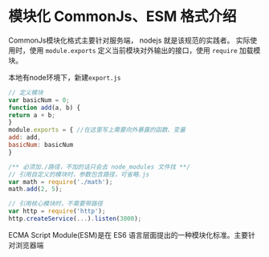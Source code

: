 # 模块化 CommonJs、ESM 格式介绍

CommonJs模块化格式主要针对服务端， nodejs 就是该规范的实践者。
实际使用时，使用 `module.exports` 定义当前模块对外输出的接口，使用 `require` 加载模块。

本地有node环境下，新建`export.js`
```js
// 定义模块 
var basicNum = 0;
function add(a, b) {
return a + b;
}
module.exports = { //在这里写上需要向外暴露的函数、变量
add: add,
basicNum: basicNum
}

/** 必须加./路径，不加的话只会去 node_modules 文件找 **/
// 引用自定义的模块时，参数包含路径，可省略.js
var math = require('./math');
math.add(2, 5);

// 引用核心模块时，不需要带路径
var http = require('http');
http.createService(...).listen(3000);
```

ECMA Script Module(ESM)是在 ES6 语言层面提出的一种模块化标准。主要针对浏览器端
